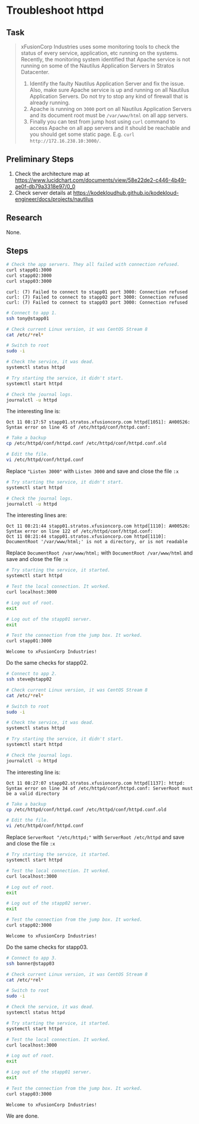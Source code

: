 # Troubleshoot httpd

## Task

> xFusionCorp Industries uses some monitoring tools to check the status of every service, application, etc running on the systems. Recently, the monitoring system identified that Apache service is not running on some of the Nautilus Application Servers in Stratos Datacenter.
>
> 1. Identify the faulty Nautilus Application Server and fix the issue. Also, make sure Apache service is up and running on all Nautilus Application Servers. Do not try to stop any kind of firewall that is already running.
> 2. Apache is running on `3000` port on all Nautilus Application Servers and its document root must be `/var/www/html` on all app servers.
> 3. Finally you can test from jump host using `curl` command to access Apache on all app servers and it should be reachable and you should get some static page. E.g. `curl http://172.16.238.10:3000/`.

## Preliminary Steps

1. Check the architecture map at https://www.lucidchart.com/documents/view/58e22de2-c446-4b49-ae0f-db79a3318e97/0_0
2. Check server details at https://kodekloudhub.github.io/kodekloud-engineer/docs/projects/nautilus

## Research

None.

## Steps

```bash
# Check the app servers. They all failed with connection refused.
curl stapp01:3000
curl stapp02:3000
curl stapp03:3000
```

```
curl: (7) Failed to connect to stapp01 port 3000: Connection refused
curl: (7) Failed to connect to stapp02 port 3000: Connection refused
curl: (7) Failed to connect to stapp03 port 3000: Connection refused
```

```bash
# Connect to app 1.
ssh tony@stapp01

# Check current Linux version, it was CentOS Stream 8
cat /etc/*rel*

# Switch to root
sudo -i

# Check the service, it was dead.
systemctl status httpd

# Try starting the service, it didn't start.
systemctl start httpd

# Check the journal logs.
journalctl -u httpd
```

The interesting line is:

```
Oct 11 08:17:57 stapp01.stratos.xfusioncorp.com httpd[1051]: AH00526: Syntax error on line 45 of /etc/httpd/conf/httpd.conf:
```

```bash
# Take a backup
cp /etc/httpd/conf/httpd.conf /etc/httpd/conf/httpd.conf.old

# Edit the file.
vi /etc/httpd/conf/httpd.conf
```

Replace `"Listen 3000"` with `Listen 3000` and save and close the file `:x`

```bash
# Try starting the service, it didn't start.
systemctl start httpd

# Check the journal logs.
journalctl -u httpd
```

The interesting lines are:

```
Oct 11 08:21:44 stapp01.stratos.xfusioncorp.com httpd[1110]: AH00526: Syntax error on line 122 of /etc/httpd/conf/httpd.conf:
Oct 11 08:21:44 stapp01.stratos.xfusioncorp.com httpd[1110]: DocumentRoot '/var/www/html;' is not a directory, or is not readable
```

Replace `DocumentRoot /var/www/html;` with `DocumentRoot /var/www/html` and save and close the file `:x`

```bash
# Try starting the service, it started.
systemctl start httpd

# Test the local connection. It worked.
curl localhost:3000

# Log out of root.
exit

# Log out of the stapp01 server.
exit

# Test the connection from the jump box. It worked.
curl stapp01:3000
```

```
Welcome to xFusionCorp Industries!
```

Do the same checks for stapp02.

```bash
# Connect to app 2.
ssh steve@stapp02

# Check current Linux version, it was CentOS Stream 8
cat /etc/*rel*

# Switch to root
sudo -i

# Check the service, it was dead.
systemctl status httpd

# Try starting the service, it didn't start.
systemctl start httpd

# Check the journal logs.
journalctl -u httpd
```

The interesting line is:

```
Oct 11 08:27:07 stapp02.stratos.xfusioncorp.com httpd[1137]: httpd: Syntax error on line 34 of /etc/httpd/conf/httpd.conf: ServerRoot must be a valid directory
```

```bash
# Take a backup
cp /etc/httpd/conf/httpd.conf /etc/httpd/conf/httpd.conf.old

# Edit the file.
vi /etc/httpd/conf/httpd.conf
```

Replace `ServerRoot "/etc/httpd;"` with `ServerRoot /etc/httpd` and save and close the file `:x`

```bash
# Try starting the service, it started.
systemctl start httpd

# Test the local connection. It worked.
curl localhost:3000

# Log out of root.
exit

# Log out of the stapp02 server.
exit

# Test the connection from the jump box. It worked.
curl stapp02:3000
```

```
Welcome to xFusionCorp Industries!
```

Do the same checks for stapp03.

```bash
# Connect to app 3.
ssh banner@stapp03

# Check current Linux version, it was CentOS Stream 8
cat /etc/*rel*

# Switch to root
sudo -i

# Check the service, it was dead.
systemctl status httpd

# Try starting the service, it started.
systemctl start httpd

# Test the local connection. It worked.
curl localhost:3000

# Log out of root.
exit

# Log out of the stapp01 server.
exit

# Test the connection from the jump box. It worked.
curl stapp03:3000
```

```
Welcome to xFusionCorp Industries!
```

We are done.
